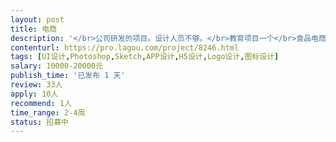 ```yaml
---                
layout: post       
title: 电商           
description: '</br>公司研发的项目。设计人员不够。</br>教育项目一个</br>食品电商一个</br>物流综合平台一个。</br>具体详聊。</br>报价为单个项目报价。</br>'     
contenturl: https://pro.lagou.com/project/8246.html      
tags: [UI设计,Photoshop,Sketch,APP设计,H5设计,Logo设计,图标设计]            
salary: 10000-20000元          
publish_time: '已发布 1 天'         
review: 33人                   
apply: 10人                   
recommend: 1人                   
time_range: 2-4周              
status: 招募中                  
---                 
```

